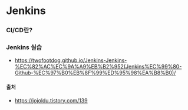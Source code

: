 # Jenkins

### CI/CD란?


### Jenkins 실습
- https://twofootdog.github.io/Jenkins-Jenkins-%EC%82%AC%EC%9A%A9%EB%B2%952(Jenkins%EC%99%80-Github-%EC%97%B0%EB%8F%99%ED%95%98%EA%B8%B0)/

#### 출처
- https://jojoldu.tistory.com/139
